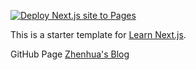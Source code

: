 [![Deploy Next.js site to Pages](https://github.com/ZhenhuaChu/nextjs-blog/actions/workflows/nextjs.yml/badge.svg)](https://github.com/ZhenhuaChu/nextjs-blog/actions/workflows/nextjs.yml)

This is a starter template for [Learn Next.js](https://nextjs.org/learn).

GitHub Page [Zhenhua's Blog](https://zhenhuachu.github.io/nextjs-blog)
